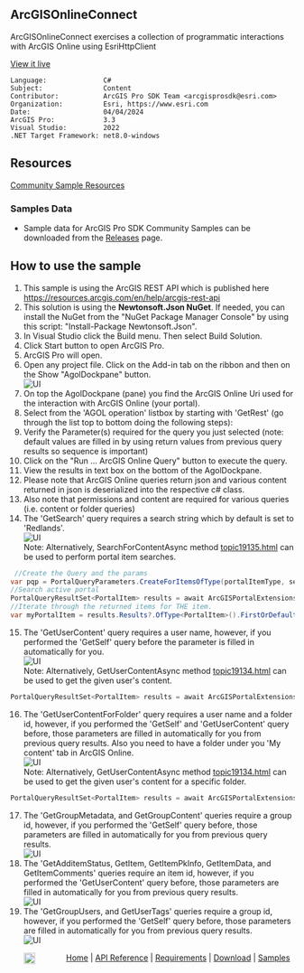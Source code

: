 ## ArcGISOnlineConnect

<!-- TODO: Write a brief abstract explaining this sample -->
 ArcGISOnlineConnect exercises a collection of programmatic interactions with ArcGIS Online using EsriHttpClient  
   


<a href="https://pro.arcgis.com/en/pro-app/sdk/" target="_blank">View it live</a>

<!-- TODO: Fill this section below with metadata about this sample-->
```
Language:              C#
Subject:               Content
Contributor:           ArcGIS Pro SDK Team <arcgisprosdk@esri.com>
Organization:          Esri, https://www.esri.com
Date:                  04/04/2024
ArcGIS Pro:            3.3
Visual Studio:         2022
.NET Target Framework: net8.0-windows
```

## Resources

[Community Sample Resources](https://github.com/Esri/arcgis-pro-sdk-community-samples#resources)

### Samples Data

* Sample data for ArcGIS Pro SDK Community Samples can be downloaded from the [Releases](https://github.com/Esri/arcgis-pro-sdk-community-samples/releases) page.  

## How to use the sample
<!-- TODO: Explain how this sample can be used. To use images in this section, create the image file in your sample project's screenshots folder. Use relative url to link to this image using this syntax: ![My sample Image](FacePage/SampleImage.png) -->
1. This sample is using the ArcGIS REST API which is published here https://resources.arcgis.com/en/help/arcgis-rest-api
 2. This solution is using the **Newtonsoft.Json NuGet**.  If needed, you can install the NuGet from the "NuGet Package Manager Console" by using this script: "Install-Package Newtonsoft.Json".  
 3. In Visual Studio click the Build menu. Then select Build Solution.  
 4. Click Start button to open ArcGIS Pro.  
 5. ArcGIS Pro will open.   
 6. Open any project file. Click on the Add-in tab on the ribbon and then on the Show "AgolDockpane" button.  
 ![UI](Screenshot/AgolInterface.png)    
 7. On top the AgolDockpane (pane) you find the ArcGIS Online Uri used for the interaction with ArcGIS Online (your portal).  
 8. Select from the 'AGOL operation' listbox by starting with 'GetRest' (go through the list top to bottom doing the following steps):  
 9. Verify the Parameter(s) required for the query you just selected (note: default values are filled in by using return values from previous query results so sequence is important)  
 10. Click on the "Run ... ArcGIS Online Query" button to execute the query.  
 11. View the results in text box on the bottom of the AgolDockpane.    
 12. Please note that ArcGIS Online queries return json and various content returned in json is deserialized into the respective c# class.  
 13. Also note that permissions and content are required for various queries (i.e. content or folder queries)  
 14. The 'GetSearch' query requires a search string which by default is set to 'Redlands'.   
 ![UI](Screenshot/Query1.png)   
 Note: Alternatively, SearchForContentAsync method [topic19135.html](https://pro.arcgis.com/en/pro-app/sdk/api-reference/#topic19135.html) can be used to perform portal item searches.   
 ```cs
  //Create the Query and the params
var pqp = PortalQueryParameters.CreateForItemsOfType(portalItemType, searchString); //overloaded
 //Search active portal
 PortalQueryResultSet<PortalItem> results = await ArcGISPortalExtensions.SearchForContentAsync(portal, pqp);
 //Iterate through the returned items for THE item.
 var myPortalItem = results.Results?.OfType<PortalItem>().FirstOrDefault();
 ```
 15. The 'GetUserContent' query requires a user name, however, if you performed the 'GetSelf' query before the parameter is filled in automatically for you.    
 ![UI](Screenshot/Query2.png)    
 Note: Alternatively, GetUserContentAsync method [topic19134.html](https://pro.arcgis.com/en/pro-app/sdk/api-reference/#topic19134.html) can be used to get the given user's content.  
 ```cs
 PortalQueryResultSet<PortalItem> results = await ArcGISPortalExtensions.GetUserContentAsync(portal, username);
 ```
 16. The 'GetUserContentForFolder' query requires a user name and a folder id, however, if you performed the 'GetSelf' and 'GetUserContent' query before, those parameters are filled in automatically for you from previous query results.  Also you need to have a folder under you 'My content' tab in ArcGIS Online.    
 ![UI](Screenshot/Query3.png)    
 Note: Alternatively, GetUserContentAsync method [topic19134.html](https://pro.arcgis.com/en/pro-app/sdk/api-reference/#topic19134.html) can be used to get the given user's content for a specific folder.  
 ```cs
 PortalQueryResultSet<PortalItem> results = await ArcGISPortalExtensions.GetUserContentAsync(portal, username, folderID);
 ```
 17. The 'GetGroupMetadata, and GetGroupContent' queries require a group id, however, if you performed the 'GetSelf' query before, those parameters are filled in automatically for you from previous query results.    
 ![UI](Screenshot/Query4.png)    
 18. The 'GetAdditemStatus, GetItem, GetItemPkInfo, GetItemData, and GetItemComments' queries require an item id, however, if you performed the 'GetUserContent' query before, those parameters are filled in automatically for you from previous query results.     
 ![UI](Screenshot/Query5.png)     
 19. The 'GetGroupUsers, and GetUserTags' queries require a group id, however, if you performed the 'GetSelf' query before, those parameters are filled in automatically for you from previous query results.    
 ![UI](Screenshot/Query6.png)   
   

<!-- End -->

&nbsp;&nbsp;&nbsp;&nbsp;&nbsp;&nbsp;<img src="https://esri.github.io/arcgis-pro-sdk/images/ArcGISPro.png"  alt="ArcGIS Pro SDK for Microsoft .NET Framework" height = "20" width = "20" align="top"  >
&nbsp;&nbsp;&nbsp;&nbsp;&nbsp;&nbsp;&nbsp;&nbsp;&nbsp;&nbsp;&nbsp;&nbsp;
[Home](https://github.com/Esri/arcgis-pro-sdk/wiki) | <a href="https://pro.arcgis.com/en/pro-app/latest/sdk/api-reference" target="_blank">API Reference</a> | [Requirements](https://github.com/Esri/arcgis-pro-sdk/wiki#requirements) | [Download](https://github.com/Esri/arcgis-pro-sdk/wiki#installing-arcgis-pro-sdk-for-net) | <a href="https://github.com/esri/arcgis-pro-sdk-community-samples" target="_blank">Samples</a>
